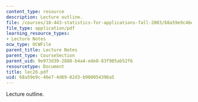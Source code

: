 ```yaml
---
content_type: resource
description: Lecture outline.
file: /courses/18-443-statistics-for-applications-fall-2003/68a59e9c46e74d6982d3b960054396a5_lec26.pdf
file_type: application/pdf
learning_resource_types:
- Lecture Notes
ocw_type: OCWFile
parent_title: Lecture Notes
parent_type: CourseSection
parent_uid: 9e973d39-2888-b4a4-ede8-83f905ab52f6
resourcetype: Document
title: lec26.pdf
uid: 68a59e9c-46e7-4d69-82d3-b960054396a5
---
```

Lecture outline.

